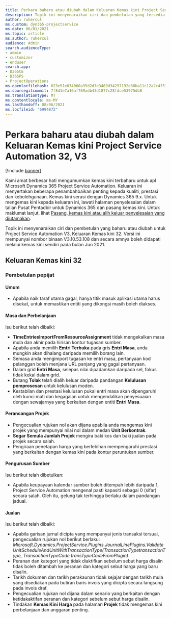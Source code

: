 ```yaml
---
title: Perkara baharu atau diubah dalam Keluaran Kemas kini Project Service Automation 32, V3
description: Topik ini menyenaraikan ciri dan pembetulan yang tersedia dalam Kemas kini Project Service Automation Keluaran 32, V3.
author: ruhercul
ms.custom: dyn365-projectservice
ms.date: 06/01/2021
ms.topic: article
ms.author: ruhercul
audience: Admin
search.audienceType:
- admin
- customizer
- enduser
search.app:
- D365CE
- D365PS
- ProjectOperations
ms.openlocfilehash: 023e51e834060a35d2d7e3469d34297192e38ba11c12a2c4f57424213aba44ba
ms.sourcegitcommit: 7f8d1e7a16af769adb43d1877c28fdce53975db8
ms.translationtype: MT
ms.contentlocale: ms-MY
ms.lasthandoff: 08/06/2021
ms.locfileid: "6994872"
---
```

# <a name="whats-new-or-changed-in-project-service-automation-update-release-32-v3"></a>Perkara baharu atau diubah dalam Keluaran Kemas kini Project Service Automation 32, V3

[!include [banner](../includes/psa-now-project-operations.md)]

Kami amat berbesar hati mengumumkan kemas kini terbaharu untuk apl Microsoft Dynamics 365 Project Service Automation. Keluaran ini menyertakan beberapa penambahbaikan penting kepada kualiti, prestasi dan kebolehgunaan. Kemas kini serasi dengan Dynamics 365 9.x. Untuk mengemas kini kepada keluaran ini, lawati halaman penyelesaian dalam talian Pusat Pentadbir untuk Dynamics 365 dan pasang kemas kini. Untuk maklumat lanjut, lihat [Pasang, kemas kini atau alih keluar penyelesaian yang diutamakan](/power-platform/admin/install-remove-preferred-solution).

Topik ini menyenaraikan ciri dan pembetulan yang baharu atau diubah untuk Project Service Automation V3, Keluaran Kemas kini 32. Versi ini mempunyai nombor binaan V3.10.53.108 dan secara amnya boleh didapati melalui kemas kini sendiri pada bulan Jun 2021.

## <a name="update-release-32"></a>Keluaran Kemas kini 32

### <a name="bug-fixes"></a>Pembetulan pepijat

#### <a name="general"></a>Umum

- Apabila naik taraf utama gagal, hanya titik masuk aplikasi utama harus disekat, untuk memastikan entiti yang dikongsi masih boleh diakses.

#### <a name="time-and-expense"></a>Masa dan Perbelanjaan

Isu berikut telah dibaiki:

- **TimeEntriesImportFromResourceAssignment** tidak mengekalkan masa mula dan akhir pada hirisan kontur tugasan sumber.
- Apabila anda memilih **Emtri Terbuka** pada gris **Entri Masa**, anda mungkin akan dihalang daripada memilih borang lain.
- Semasa anda mengimport tugasan ke entri masa, pertanyaan kod pelanggan boleh menjana URL panjang yang gagal pertanyaan.
- Dalam grid **Entri Masa**, selepas nilai dipadamkan daripada sel, fokus tidak kekal dalam grid.
- Butang **Tolak** telah dialih keluar daripada pandangan **Kelulusan pemprosesan** untuk kelulusan moden.
- Kestabilan dan prestasi kelulusan pukal entri masa akan dipengaruhi oleh kunci mati dan kegagalan untuk mengendalikan penyesuaian dengan sewajarnya yang berkaitan dengan entiti **Entri Masa**.

#### <a name="project-planning"></a>Perancangan Projek

- Pengecualian rujukan nol akan dijana apabila anda mengemas kini projek yang mempunyai nilai nol dalam medan **Unit Berkontrak**.
- **Segar Semula Jumlah Projek** mengira baki kos dan baki jualan pada projek secara salah.
- Pengiraan penetapan harga yang berlebihan mempengaruhi prestasi yang berkaitan dengan kemas kini pada kontur peruntukan sumber.

#### <a name="resource-management"></a>Pengurusan Sumber

Isu berikut telah dibetulkan:

- Apabila keupayaan kalendar sumber boleh ditempah lebih daripada 1, Project Service Automation mengenal pasti kapasiti sebagai 0 (sifar) secara salah. Oleh itu, gelung tak terhingga berlaku dalam pandangan jadual.

#### <a name="sales"></a>Jualan

Isu berikut telah dibaiki:

- Apabila garisan jurnal dicipta yang mempunyai jenis transaksi tersuai, pengecualian rujukan nol berikut berlaku: *Microsoft.Dynamics.ProjectService.Plugins.JournalLinePlugins.ValidateUnitScheduleAndUnitWithTransactionType(TransactionTypetransactionType, TransactionTypeCode transTypeCodeFromPlugin)*.
- Peranan dan kategori yang tidak diaktifkan sebelum sebut harga disalin tidak boleh ditambah ke peranan dan kategori sebut harga yang baru disalin.
- Tarikh dokumen dan tarikh perakaunan tidak sejajar dengan tarikh mula yang disediakan pada butiran baris invois yang dicipta secara langsung pada invois draf.
- Pengecualian rujukan nol dijana dalam senario yang berkaitan dengan ketidakaktifan peranan dan kategori sebelum sebut harga disalin.
- Tindakan **Kemas Kini Harga** pada halaman **Projek** tidak mengemas kini perbelanjaan dan anggaran penting.
